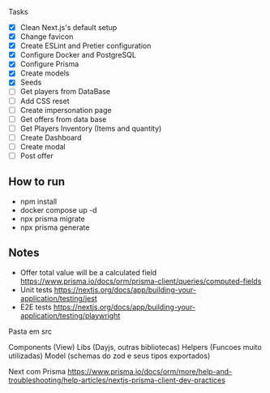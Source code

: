 Tasks

- [x] Clean Next.js's default setup
- [x] Change favicon
- [x] Create ESLint and Pretier configuration
- [x] Configure Docker and PostgreSQL
- [x] Configure Prisma
- [x] Create models
- [x] Seeds
- [ ] Get players from DataBase
- [ ] Add CSS reset
- [ ] Create impersonation page
- [ ] Get offers from data base
- [ ] Get Players Inventory (Items and quantity)
- [ ] Create Dashboard
- [ ] Create modal
- [ ] Post offer

## How to run

- npm install
- docker compose up -d
- npx prisma migrate
- npx prisma generate

## Notes

- Offer total value will be a calculated field https://www.prisma.io/docs/orm/prisma-client/queries/computed-fields
- Unit tests https://nextjs.org/docs/app/building-your-application/testing/jest
- E2E tests https://nextjs.org/docs/app/building-your-application/testing/playwright

Pasta em src

Components (View)
Libs (Dayjs, outras bibliotecas)
Helpers (Funcoes muito utilizadas)
Model (schemas do zod e seus tipos exportados)

Next com Prisma
https://www.prisma.io/docs/orm/more/help-and-troubleshooting/help-articles/nextjs-prisma-client-dev-practices
